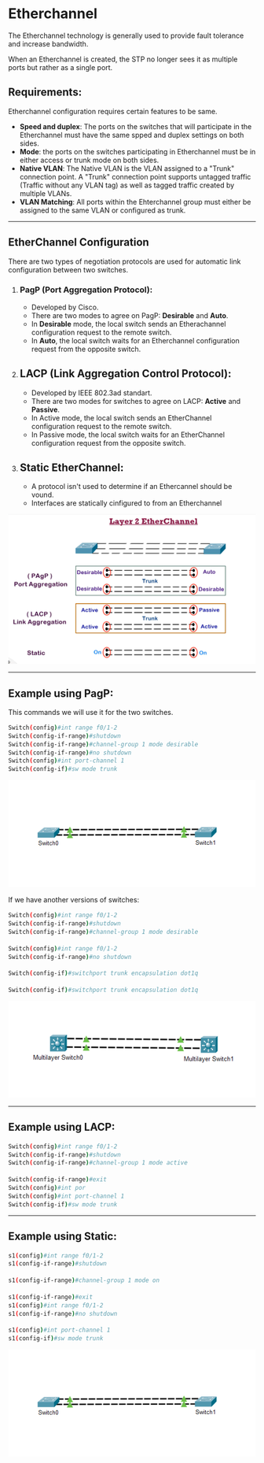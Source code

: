 # Etherchannel

The Etherchannel technology is generally used to provide fault tolerance and increase bandwidth. 

When an Etherchannel is created, the STP no longer sees it as multiple ports but rather as a single port.

## Requirements:

Etherchannel configuration requires certain features to be same.

- **Speed and duplex**: The ports on the switches that will participate in the Etherchannel must have the same spped and duplex settings on both sides.
- **Mode**: the ports on the switches participating in Etherchannel must be in either access or trunk mode on both sides.
- **Native VLAN**: The Native VLAN is the VLAN assigned to a "Trunk" connection point. A "Trunk" connection point supports untagged traffic (Traffic without any VLAN tag) as well as tagged traffic created by multiple VLANs. 
- **VLAN Matching**: All ports within the Ehterchannel group must either be assigned to the same VLAN or configured as trunk.

---

## EtherChannel Configuration

There are two types of negotiation protocols are used for automatic link configuration between two switches.

1. ### PagP (Port Aggregation Protocol):

   - Developed by Cisco.
   - There are two modes to agree on PagP: **Desirable** and **Auto**.
   - In **Desirable** mode, the local switch sends an Etherachannel configuration request to the remote switch.
   - In **Auto**, the local switch waits for an Etherchannel configuration request from the opposite switch.

2. ## LACP (Link Aggregation Control Protocol):

   - Developed by IEEE 802.3ad standart.
   - There are two modes for switches to agree on LACP: **Active** and **Passive**.
   - In Active mode, the local switch sends an EtherChannel configuration request to the remote switch.
   - In Passive mode, the local switch waits for an EtherChannel configuration request from the opposite switch.

3. ## Static EtherChannel:

   - A protocol isn't used to determine if an Ethercannel should be vound.
   - Interfaces are statically cinfigured to from an Etherchannel

![](./../images/31.png)

---

## Example using PagP:

This commands we will use it for the two switches.

```sh
Switch(config)#int range f0/1-2
Switch(config-if-range)#shutdown
Switch(config-if-range)#channel-group 1 mode desirable 
Switch(config-if-range)#no shutdown 
Switch(config)#int port-channel 1
Switch(config-if)#sw mode trunk
```

![](./../images/32.png)

If we have another versions of switches:

```sh
Switch(config)#int range f0/1-2
Switch(config-if-range)#shutdown 
Switch(config-if-range)#channel-group 1 mode desirable 

Switch(config)#int range f0/1-2
Switch(config-if-range)#no shutdown 

Switch(config-if)#switchport trunk encapsulation dot1q 

Switch(config-if)#switchport trunk encapsulation dot1q 
```

![](./../images/33.png)

---

## Example using LACP:

```sh
Switch(config)#int range f0/1-2
Switch(config-if-range)#shutdown 
Switch(config-if-range)#channel-group 1 mode active

Switch(config-if-range)#exit
Switch(config)#int por
Switch(config)#int port-channel 1
Switch(config-if)#sw mode trunk
```

---

## Example using Static:

```sh
s1(config)#int range f0/1-2
s1(config-if-range)#shutdown 

s1(config-if-range)#channel-group 1 mode on

s1(config-if-range)#exit
s1(config)#int range f0/1-2
s1(config-if-range)#no shutdown 

s1(config)#int port-channel 1
s1(config-if)#sw mode trunk
```

![](./../images/32.png)
